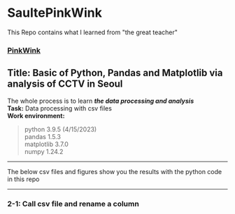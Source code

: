 # SaultePinkWink
This Repo contains what I learned from "the great teacher" 
### [PinkWink](https://github.com/PinkWink)
## Title: Basic of Python, Pandas and Matplotlib via analysis of CCTV in Seoul
The whole process is to learn _**the data processing and analysis**_
<br/>**Task:** Data processing with csv files 
<br/>**Work environment:** 
> python 3.9.5 (4/15/2023)
<br/>pandas 1.5.3 
<br/>matplotlib 3.7.0
<br/>numpy 1.24.2
***
The below csv files and figures show you the results with the python code in this repo
***
### 2-1: Call csv file and rename a column
